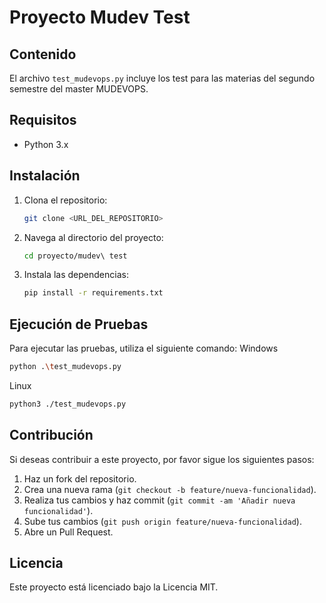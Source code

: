 # Proyecto Mudev Test

## Contenido

El archivo `test_mudevops.py` incluye los test para las materias del segundo semestre del master MUDEVOPS.


## Requisitos

- Python 3.x

## Instalación

1. Clona el repositorio:
    ```sh
    git clone <URL_DEL_REPOSITORIO>
    ```
2. Navega al directorio del proyecto:
    ```sh
    cd proyecto/mudev\ test
    ```
3. Instala las dependencias:
    ```sh
    pip install -r requirements.txt
    ```

## Ejecución de Pruebas

Para ejecutar las pruebas, utiliza el siguiente comando:
Windows
```sh
python .\test_mudevops.py
```
Linux
```bash
python3 ./test_mudevops.py
```

## Contribución

Si deseas contribuir a este proyecto, por favor sigue los siguientes pasos:

1. Haz un fork del repositorio.
2. Crea una nueva rama (`git checkout -b feature/nueva-funcionalidad`).
3. Realiza tus cambios y haz commit (`git commit -am 'Añadir nueva funcionalidad'`).
4. Sube tus cambios (`git push origin feature/nueva-funcionalidad`).
5. Abre un Pull Request.

## Licencia

Este proyecto está licenciado bajo la Licencia MIT.